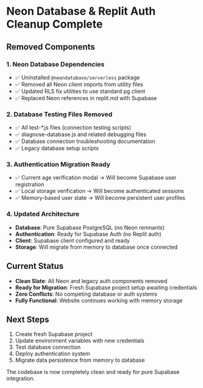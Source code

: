 # Neon Database & Replit Auth Cleanup Complete

## Removed Components

### 1. Neon Database Dependencies
- ✅ Uninstalled `@neondatabase/serverless` package
- ✅ Removed all Neon client imports from utility files
- ✅ Updated RLS fix utilities to use standard pg client
- ✅ Replaced Neon references in replit.md with Supabase

### 2. Database Testing Files Removed
- ✅ All test-*.js files (connection testing scripts)
- ✅ diagnose-database.js and related debugging files
- ✅ Database connection troubleshooting documentation
- ✅ Legacy database setup scripts

### 3. Authentication Migration Ready
- ✅ Current age verification modal → Will become Supabase user registration
- ✅ Local storage verification → Will become authenticated sessions
- ✅ Memory-based user state → Will become persistent user profiles

### 4. Updated Architecture
- **Database**: Pure Supabase PostgreSQL (no Neon remnants)
- **Authentication**: Ready for Supabase Auth (no Replit auth)
- **Client**: Supabase client configured and ready
- **Storage**: Will migrate from memory to database once connected

## Current Status
- **Clean Slate**: All Neon and legacy auth components removed
- **Ready for Migration**: Fresh Supabase project setup awaiting credentials
- **Zero Conflicts**: No competing database or auth systems
- **Fully Functional**: Website continues working with memory storage

## Next Steps
1. Create fresh Supabase project
2. Update environment variables with new credentials
3. Test database connection
4. Deploy authentication system
5. Migrate data persistence from memory to database

The codebase is now completely clean and ready for pure Supabase integration.